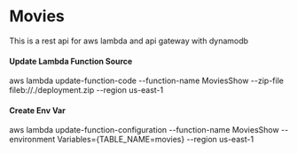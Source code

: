 # Movies 

This is a rest api for aws lambda and api gateway with dynamodb

#### Update Lambda Function Source
aws lambda update-function-code --function-name MoviesShow --zip-file fileb://./deployment.zip --region us-east-1

#### Create Env Var
aws lambda update-function-configuration --function-name MoviesShow --environment Variables={TABLE_NAME=movies} --region us-east-1
